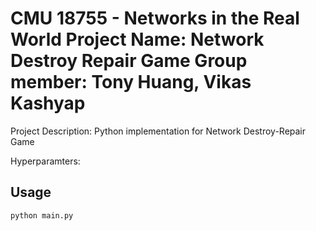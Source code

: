 CMU 18755 - Networks in the Real World
Project Name: Network Destroy Repair Game
Group member: Tony Huang, Vikas Kashyap
====

Project Description:
Python implementation for Network Destroy-Repair Game

Hyperparamters:

## Usage

```python main.py```
